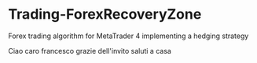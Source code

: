 # Trading-ForexRecoveryZone
Forex trading algorithm for MetaTrader 4 implementing a hedging strategy

Ciao caro francesco grazie dell'invito saluti a casa
